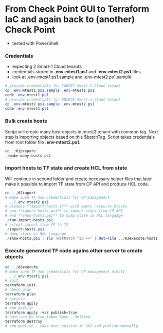 # From Check Point GUI to Terraform IaC and again back to (another) Check Point

* tested with PowerShell
  
### Credentials

* expecting 2 Smart-1 Cloud tenants
* credentials stored in **.env-mtest1.ps1** and **.env-mtest2.ps1** files
* look at .env-mtest1.ps1.sample and .env-mtest2.ps1.sample

```powershell
# provide credentials for TARGET Smart-1 Cloud tenant
cp .env-mtest1.ps1.sample .env-mtest1.ps1
code .env-mtest1.ps1
# provide credentials for SOURCE Smart-1 Cloud tenant
cp .env-mtest2.ps1.sample .env-mtest2.ps1
code .env-mtest1.ps1
```

### Bulk create hosts

Script will create many host objects in mtest2 tenant with common tag.
Next step is importing objects based on this $batchTag.
Script takes credentials from root folder file **.env-mtest2.ps1**.

```powershell
cd ./01prepare
./make-many-hosts.ps1
```

### Import hosts to TF state and create HCL from state

Will continue in second folder and create necessary helper files
that later make it possible to import TF state from CP API and produce HCL code.

```powershell
cd ../02import
# make sure TF has credentials for CP management
. ../.env-mtest2.ps1
# produce **import-hosts.tf** with empty resource blocks
# and **import-hosts.ps1** to import state from CP API
# and **show-hosts.ps1** to dump state in HCL language
./run-import-hosts.ps1
# actual import from CP to TF
./import-hosts.ps1
# dump state in HCL language
./show-hosts.ps1 | sls -NotMatch "id +=" | Out-File ../03execute/hosts.tf -Encoding ascii
```

### Execute generated TF code agains other server to create objects

```powershell
cd ../03execute
# make sure TF has credentials for CP management mtest1
. ../.env-mtest1.ps1
# init
terraform init
# check plan
terraform plan
# execute
terraform apply
# and publish 
terraform apply -var publish=true
# host can be also taken back - deleted
terraform destroy
# and publish - take over session in GUI and publish manually
```
